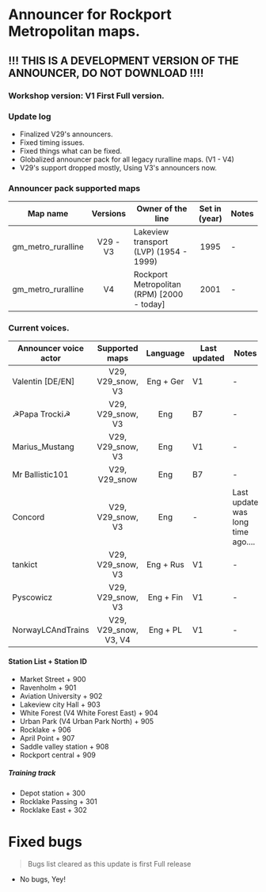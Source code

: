 # Announcer for Rockport Metropolitan maps.

## !!! THIS IS A DEVELOPMENT VERSION OF THE ANNOUNCER, DO NOT DOWNLOAD !!!!

### Workshop version: V1 First Full version.
### Update log
- Finalized V29's announcers.
- Fixed timing issues.
- Fixed things what can be fixed.
- Globalized announcer pack for all legacy ruralline maps. (V1 - V4)
- V29's support dropped mostly, Using V3's announcers now.

### Announcer pack supported maps
| Map name | Versions | Owner of the line | Set in (year) | Notes
| -- | :--: | -- | :--: | --
| gm_metro_ruralline | V29 - V3 | Lakeview transport (LVP) (1954 - 1999) | 1995 | -
| gm_metro_ruralline | V4 | Rockport Metropolitan (RPM) [2000 - today] | 2001 | -


### Current voices.
| Announcer voice actor | Supported maps | Language | Last updated | Notes
| -- | :--: | :--: | -- | --
| Valentin [DE/EN] | V29, V29_snow, V3 | Eng + Ger | V1 | -
| ☭Papa Trocki☭ | V29, V29_snow, V3 | Eng | B7 | -
| Marius_Mustang | V29, V29_snow, V3 | Eng | V1 | -
| Mr Ballistic101 | V29, V29_snow | Eng | B7 | -
| Concord | V29, V29_snow, V3 | Eng | - | Last update was long time ago....
| tankict | V29, V29_snow, V3 | Eng + Rus | V1 | -
| Pyscowicz | V29, V29_snow, V3 | Eng + Fin | V1 | -
| NorwayLCAndTrains | V29, V29_snow, V3, V4 | Eng + PL | V1 | -

#### Station List + Station ID
- Market Street + 900
- Ravenholm + 901
- Aviation University + 902
- Lakeview city Hall  + 903
- White Forest (V4 White Forest East) + 904
- Urban Park (V4 Urban Park North) + 905
- Rocklake + 906
- April Point + 907
- Saddle valley station + 908
- Rockport central + 909

##### Training track
- Depot station + 300
- Rocklake Passing + 301
- Rocklake East + 302

# Fixed bugs
> Bugs list cleared as this update is first Full release
- No bugs, Yey!
